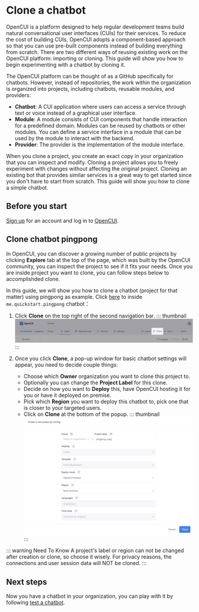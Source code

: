 # Clone a chatbot

OpenCUI is a platform designed to help regular development teams build natural conversational user interfaces (CUIs) for their services. To reduce the cost of building CUIs, OpenCUI adopts a component-based approach so that you can use pre-built components instead of building everything from scratch. There are two different ways of reusing existing work on the OpenCUI platform: importing or cloning. This guide will show you how to begin experimenting with a chatbot by cloning it.

The OpenCUI platform can be thought of as a GitHub specifically for chatbots. However, instead of repositories, the work within the organization is organized into projects, including chatbots, reusable modules, and providers:

- **Chatbot**: A CUI application where users can access a service through text or voice instead of a graphical user interface.
- **Module**: A module consists of CUI components that handle interaction for a predefined domain. Modules can be reused by chatbots or other modules. You can define a service interface in a module that can be used by the module to interact with the backend.
- **Provider**: The provider is the implementation of the module interface.

When you clone a project, you create an exact copy in your organization that you can inspect and modify. Cloning a project allows you to freely experiment with changes without affecting the original project. Cloning an existing bot that provides similar services is a great way to get started since you don't have to start from scratch. This guide will show you how to clone a simple chatbot.

## Before you start

[Sign up](./signingup.md#sign-up) for an account and log in to [OpenCUI](https://build.opencui.io/login).

## Clone chatbot pingpong

In OpenCUI, you can discover a growing number of public projects by clicking **Explore** tab at the top of the page, which was built by the OpenCUI community, you can inspect the project to see if it fits your needs. Once you are inside project you want to clone, you can follow steps below to accomplishded clone.

In this guide, we will show you how to clone a chatbot (project for that matter) using pingpong as example. Click [here](https://build.opencui.io/org/me.quickstart/agent/pingpong/struct/intent?page=0&imported=false&search=) to inside `me.quickstart.pingpong` chatbot： 

1. Click **Clone** on the top right of the second navigation bar. 
    ::: thumbnail
    ![enter chatbot](/images/guide/start-with-clone/click_clone.png)
    :::

2. Once you click **Clone**, a pop-up window for basic chatbot settings will appear, you need to decide couple things: 
   - Choose which **Owner** organization you want to clone this project to.
   - Optionally you can change the **Project Label** for this clone.
   - Decide on how you want to **Deploy** this, have OpenCUI hosting it for you or have it deployed on premise.
   - Pick which **Region** you want to deploy this chatbot to, pick one that is closer to your targeted users.
   - Click on **Clone** at the bottom of the popup.
    ::: thumbnail
    ![enter chatbot](/images/guide/start-with-clone/clone.png)
    :::

::: warning Need To Know
A project's label or region can not be changed after creation or clone, so choose it wisely. For privacy reasons, the connections and user session data will NOT be cloned.
:::

## Next steps
Now you have a chatbot in your organization, you can play with it by following [test a chatbot](debug.md).
